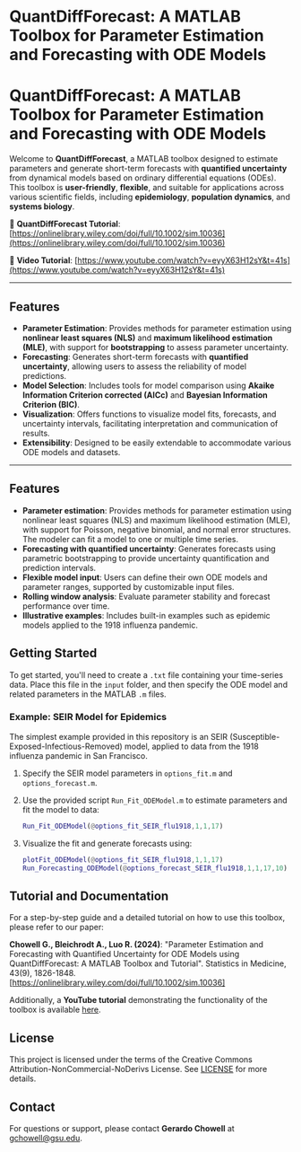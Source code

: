 # QuantDiffForecast: A MATLAB Toolbox for Parameter Estimation and Forecasting with ODE Models

# QuantDiffForecast: A MATLAB Toolbox for Parameter Estimation and Forecasting with ODE Models

Welcome to **QuantDiffForecast**, a MATLAB toolbox designed to estimate parameters and generate short-term forecasts with **quantified uncertainty** from dynamical models based on ordinary differential equations (ODEs). This toolbox is **user-friendly**, **flexible**, and suitable for applications across various scientific fields, including **epidemiology**, **population dynamics**, and **systems biology**.

📄 **QuantDiffForecast Tutorial**: [https://onlinelibrary.wiley.com/doi/full/10.1002/sim.10036](https://onlinelibrary.wiley.com/doi/full/10.1002/sim.10036)

🎥 **Video Tutorial**: [https://www.youtube.com/watch?v=eyyX63H12sY&t=41s](https://www.youtube.com/watch?v=eyyX63H12sY&t=41s)

---

## Features

- **Parameter Estimation**: Provides methods for parameter estimation using **nonlinear least squares (NLS)** and **maximum likelihood estimation (MLE)**, with support for **bootstrapping** to assess parameter uncertainty.
- **Forecasting**: Generates short-term forecasts with **quantified uncertainty**, allowing users to assess the reliability of model predictions.
- **Model Selection**: Includes tools for model comparison using **Akaike Information Criterion corrected (AICc)** and **Bayesian Information Criterion (BIC)**.
- **Visualization**: Offers functions to visualize model fits, forecasts, and uncertainty intervals, facilitating interpretation and communication of results.
- **Extensibility**: Designed to be easily extendable to accommodate various ODE models and datasets.

---

## Features

- **Parameter estimation**: Provides methods for parameter estimation using nonlinear least squares (NLS) and maximum likelihood estimation (MLE), with support for Poisson, negative binomial, and normal error structures. The modeler can fit a model to one or multiple time series.
- **Forecasting with quantified uncertainty**: Generates forecasts using parametric bootstrapping to provide uncertainty quantification and prediction intervals.
- **Flexible model input**: Users can define their own ODE models and parameter ranges, supported by customizable input files.
- **Rolling window analysis**: Evaluate parameter stability and forecast performance over time.
- **Illustrative examples**: Includes built-in examples such as epidemic models applied to the 1918 influenza pandemic.

## Getting Started

To get started, you'll need to create a `.txt` file containing your time-series data. Place this file in the `input` folder, and then specify the ODE model and related parameters in the MATLAB `.m` files. 

### Example: SEIR Model for Epidemics

The simplest example provided in this repository is an SEIR (Susceptible-Exposed-Infectious-Removed) model, applied to data from the 1918 influenza pandemic in San Francisco.

1. Specify the SEIR model parameters in `options_fit.m` and `options_forecast.m`.
2. Use the provided script `Run_Fit_ODEModel.m` to estimate parameters and fit the model to data:

   ```matlab
   Run_Fit_ODEModel(@options_fit_SEIR_flu1918,1,1,17)
   ```

3. Visualize the fit and generate forecasts using:

   ```matlab
   plotFit_ODEModel(@options_fit_SEIR_flu1918,1,1,17)
   Run_Forecasting_ODEModel(@options_forecast_SEIR_flu1918,1,1,17,10)
   ```
   
## Tutorial and Documentation

For a step-by-step guide and a detailed tutorial on how to use this toolbox, please refer to our paper:

**Chowell G., Bleichrodt A., Luo R. (2024)**: "Parameter Estimation and Forecasting with Quantified Uncertainty for ODE Models using QuantDiffForecast: A MATLAB Toolbox and Tutorial". Statistics in Medicine, 43(9), 1826-1848.
[https://onlinelibrary.wiley.com/doi/full/10.1002/sim.10036]

Additionally, a **YouTube tutorial** demonstrating the functionality of the toolbox is available [here](https://www.youtube.com/watch?v=eyyX63H12sY).

## License

This project is licensed under the terms of the Creative Commons Attribution-NonCommercial-NoDerivs License. See [LICENSE](LICENSE) for more details.

## Contact

For questions or support, please contact **Gerardo Chowell** at [gchowell@gsu.edu](mailto:gchowell@gsu.edu).
